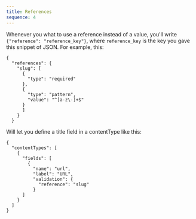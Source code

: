 ```yaml
---
title: References
sequence: 4
---
```

Whenever you what to use a reference instead of a value, you'll write `{"reference": "reference_key"}`, where `reference_key` is the key you gave this snippet of JSON. For example, this:

```
{
  "references": {
    "slug": [
      {
        "type": "required"
      },
      {
        "type": "pattern",
        "value": "^[a-z\-]+$"
      }
      ]
    }
  }
```

Will let you define a title field in a contentType like this:

```
{
  "contentTypes": [
    {
      "fields": [
        {
          "name": "url",
          "label": "URL",
          "validation": {
            "reference": "slug"
          }
      ]
    }
  ]
}
```